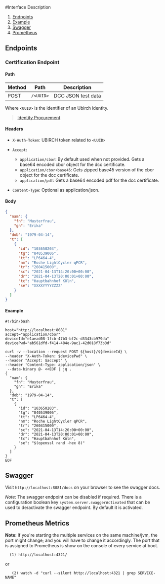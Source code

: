 #Interface Description

1. [Endpoints](#endpoints)
3. [Example](#example)
3. [Swagger](#swagger)
4. [Prometheus](#prometheus-metrics)

## Endpoints

### Certification Endpoint

#### Path

| Method | Path |  Description |
|--------|------|-------------|
| POST | `/<UUID>` | DCC JSON test data |

Where `<UUID>` is the identifier of an Ubirch identity. 

> [Identity Procurement](./identity_procurement.md)

#### Headers

- `X-Auth-Token`: UBIRCH token related to `<UUID>`
- `Accept`:
    * `application/cbor`: By default used when not provided. Gets a base64 encoded cbor object for the dcc certificate.
    * `application/cbor+base45`: Gets zipped base45 version of the cbor object for the dcc certificate.
    * `application/pdf`: Gets a base64 encoded pdf for the dcc certificate.
    
- `Content-Type`: Optional as application/json.

#### Body

```json
{
  "nam": {
    "fn": "Musterfrau",
    "gn": "Erika"
  },
  "dob": "1979-04-14",
  "t": [
    {
      "id": "103650203",
      "tg": "840539006",
      "tt": "LP6464-4",
      "nm": "Roche LightCycler qPCR",
      "tr": "260415000",
      "sc": "2021-04-13T14:20:00+00:00",
      "dr": "2021-04-13T20:00:01+00:00",
      "tc": "Hauptbahnhof Köln",
      "se": "XXXXYYYYZZZZ"
    }
  ]
}
```

#### Example

```shell script
#!/bin/bash

host="http://localhost:8081"
accept="application/cbor"
deviceId="e1aead08-1fcb-47b3-bf2c-d3343cb979da"
devicePwd="ab561dfd-f414-484e-9ac1-42d018f73b3d"

curl -v --location --request POST ${host}/${deviceId} \
--header "X-Auth-Token: $devicePwd" \
--header "Accept: $accept" \
--header 'Content-Type: application/json' \
 --data-binary @- <<EOF | jq .
{
  "nam": {
    "fn": "Musterfrau",
    "gn": "Erika"
  },
  "dob": "1979-04-14",
  "t": [
    {
      "id": "103650203",
      "tg": "840539006",
      "tt": "LP6464-4",
      "nm": "Roche LightCycler qPCR",
      "tr": "260415000",
      "sc": "2021-04-13T14:20:00+00:00",
      "dr": "2021-04-13T20:00:01+00:00",
      "tc": "Hauptbahnhof Köln",
      "se": "$(openssl rand -hex 8)"
    }
  ]
}
EOF
```



## Swagger

Visit `http://localhost:8081/docs` on your browser to see the swagger docs.

_Note_: The swagger endpoint can be disabled if required. There is a configuration boolean key `system.server.swaggerActivated` that can be used to de/activate the swagger endpoint. By default it is activated.

## Prometheus Metrics

**Note**: If you're starting the multiple services on the same machine/jvm, the port might change; and
you will have to change it accordingly. The port that is assigned to Prometheus is show on the console of
every service at boot.

```
  (1) http://localhost:4321/
```

or

```  
   (2) watch -d "curl --silent http://localhost:4321 | grep SERVICE-NAME"
```
